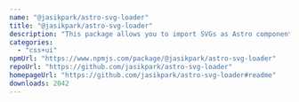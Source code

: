 ```yaml
---
name: "@jasikpark/astro-svg-loader"
title: "@jasikpark/astro-svg-loader"
description: "This package allows you to import SVGs as Astro components, using ultrahtml and Vite's support for raw imports to do the trick."
categories:
  - "css+ui"
npmUrl: "https://www.npmjs.com/package/@jasikpark/astro-svg-loader"
repoUrl: "https://github.com/jasikpark/astro-svg-loader"
homepageUrl: "https://github.com/jasikpark/astro-svg-loader#readme"
downloads: 2042
---
```

